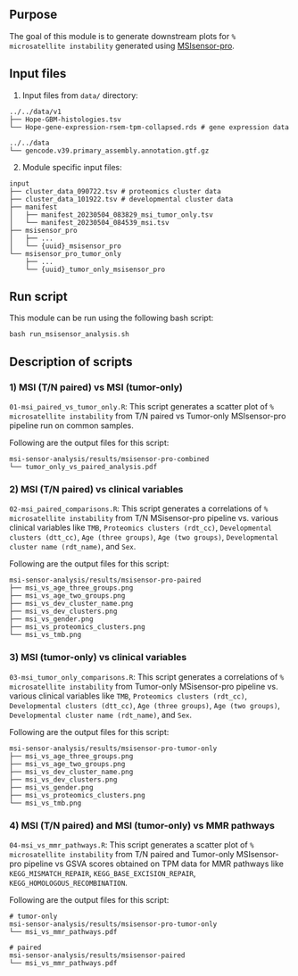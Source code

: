 ## Purpose

The goal of this module is to generate downstream plots for  `% microsatellite instability` generated using [MSIsensor-pro](https://github.com/xjtu-omics/msisensor-pro).

## Input files 

1. Input files from `data/` directory:

```
../../data/v1
├── Hope-GBM-histologies.tsv
└── Hope-gene-expression-rsem-tpm-collapsed.rds # gene expression data

../../data
└── gencode.v39.primary_assembly.annotation.gtf.gz
```

2. Module specific input files:

```
input
├── cluster_data_090722.tsv # proteomics cluster data
├── cluster_data_101922.tsv # developmental cluster data
├── manifest
│	├── manifest_20230504_083829_msi_tumor_only.tsv
│	└── manifest_20230504_084539_msi.tsv
├── msisensor_pro
│	├── ...
│	└── {uuid}_msisensor_pro
└── msisensor_pro_tumor_only
    ├── ...
    └── {uuid}_tumor_only_msisensor_pro
```

## Run script

This module can be run using the following bash script:

```
bash run_msisensor_analysis.sh
```

## Description of scripts

### 1) MSI (T/N paired) vs MSI (tumor-only)

`01-msi_paired_vs_tumor_only.R`: This script generates a scatter plot of `% microsatellite instability` from T/N paired vs Tumor-only MSIsensor-pro pipeline run on common samples. 

Following are the output files for this script:

```
msi-sensor-analysis/results/msisensor-pro-combined
└── tumor_only_vs_paired_analysis.pdf
```

### 2) MSI (T/N paired) vs clinical variables

`02-msi_paired_comparisons.R`:  This script generates a correlations of  `% microsatellite instability` from T/N MSisensor-pro pipeline vs. various clinical variables like `TMB`, `Proteomics clusters (rdt_cc)`, `Developmental clusters (dtt_cc)`, `Age (three groups)`, `Age (two groups)`, `Developmental cluster name (rdt_name)`, and `Sex`. 

Following are the output files for this script:

```
msi-sensor-analysis/results/msisensor-pro-paired
├── msi_vs_age_three_groups.png
├── msi_vs_age_two_groups.png
├── msi_vs_dev_cluster_name.png
├── msi_vs_dev_clusters.png
├── msi_vs_gender.png
├── msi_vs_proteomics_clusters.png
└── msi_vs_tmb.png
```

### 3) MSI (tumor-only) vs clinical variables

`03-msi_tumor_only_comparisons.R`:  This script generates a correlations of  `% microsatellite instability` from Tumor-only MSisensor-pro pipeline vs. various clinical variables like `TMB`, `Proteomics clusters (rdt_cc)`, `Developmental clusters (dtt_cc)`, `Age (three groups)`, `Age (two groups)`, `Developmental cluster name (rdt_name)`, and `Sex`. 

Following are the output files for this script:

```
msi-sensor-analysis/results/msisensor-pro-tumor-only
├── msi_vs_age_three_groups.png
├── msi_vs_age_two_groups.png
├── msi_vs_dev_cluster_name.png
├── msi_vs_dev_clusters.png
├── msi_vs_gender.png
├── msi_vs_proteomics_clusters.png
└── msi_vs_tmb.png
```

### 4) MSI (T/N paired) and MSI (tumor-only) vs MMR pathways

`04-msi_vs_mmr_pathways.R`: This script generates a scatter plot of `% microsatellite instability` from T/N paired and Tumor-only MSIsensor-pro pipeline vs GSVA scores obtained on TPM data for MMR pathways like `KEGG_MISMATCH_REPAIR`, `KEGG_BASE_EXCISION_REPAIR`, `KEGG_HOMOLOGOUS_RECOMBINATION`.

Following are the output files for this script:

```
# tumor-only
msi-sensor-analysis/results/msisensor-pro-tumor-only
└── msi_vs_mmr_pathways.pdf

# paired
msi-sensor-analysis/results/msisensor-paired
└── msi_vs_mmr_pathways.pdf
```
